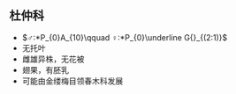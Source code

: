## 杜仲科
- $♂:*P_{0}A_{10}\qquad ♀:*P_{0}\underline G{}_{(2:1)}$
- 无托叶
- 雌雄异株，无花被
- 翅果，有胚乳
- 可能由金缕梅目领春木科发展